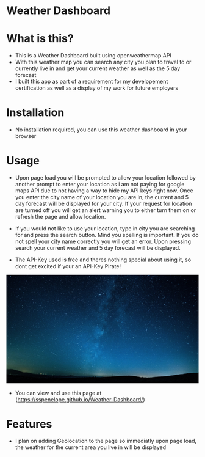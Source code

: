 # Weather Dashboard

# What is this?
- This is a Weather Dashboard built using openweathermap API 
- With this weather map you can search any city you plan to travel to or currently live in and get your current
weather as well as the 5 day forecast
- I built this app as part of a requirement for my developement certification as well as a display of my work for future employers 

# Installation 
- No installation required, you can use this weather dashboard in your browser

# Usage
- Upon page load you will be prompted to allow your location followed by another prompt
to enter your location as i am not paying for google maps API due to not having a way to hide my API keys right now. Once you enter the city name of your location you are in, the current and 5 day forecast will be displayed for your city. If your request for location are turned off you will get an alert warning you to either turn them on or refresh the page and allow location. 

- If you would not like to use your location, type in city you are searching for and  press the search button. Mind you spelling is important. If you do not spell your city name correctly you will get an error. Upon pressing search your current weather and 5 day forecast will be displayed.

- The API-Key used is free and theres nothing special about using it, so dont get excited if your an API-Key Pirate!

![alt text](.//assets/images/night-sky-stars-scenery-landscape-21-4K.jpg)

- You can view and use this page at (https://sspenelope.github.io/Weather-Dashboard/)

# Features 
- I plan on adding Geolocation to the page so immediatly upon page load, the weather for the current area you live in will be displayed 

